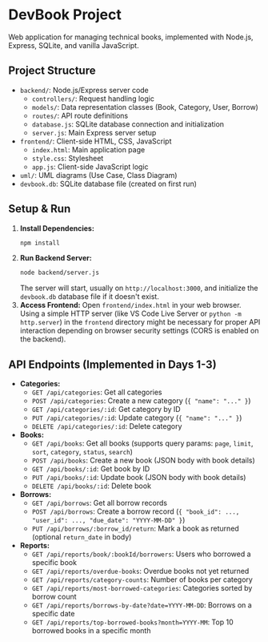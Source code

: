 # DevBook Project

Web application for managing technical books, implemented with Node.js, Express, SQLite, and vanilla JavaScript.

## Project Structure

-   `backend/`: Node.js/Express server code
    -   `controllers/`: Request handling logic
    -   `models/`: Data representation classes (Book, Category, User, Borrow)
    -   `routes/`: API route definitions
    -   `database.js`: SQLite database connection and initialization
    -   `server.js`: Main Express server setup
-   `frontend/`: Client-side HTML, CSS, JavaScript
    -   `index.html`: Main application page
    -   `style.css`: Stylesheet
    -   `app.js`: Client-side JavaScript logic
-   `uml/`: UML diagrams (Use Case, Class Diagram)
-   `devbook.db`: SQLite database file (created on first run)

## Setup & Run

1.  **Install Dependencies:**
    ```bash
    npm install
    ```
2.  **Run Backend Server:**
    ```bash
    node backend/server.js
    ```
    The server will start, usually on `http://localhost:3000`, and initialize the `devbook.db` database file if it doesn't exist.
3.  **Access Frontend:**
    Open `frontend/index.html` in your web browser. Using a simple HTTP server (like VS Code Live Server or `python -m http.server`) in the `frontend` directory might be necessary for proper API interaction depending on browser security settings (CORS is enabled on the backend).

## API Endpoints (Implemented in Days 1-3)

-   **Categories:**
    -   `GET /api/categories`: Get all categories
    -   `POST /api/categories`: Create a new category (`{ "name": "..." }`)
    -   `GET /api/categories/:id`: Get category by ID
    -   `PUT /api/categories/:id`: Update category (`{ "name": "..." }`)
    -   `DELETE /api/categories/:id`: Delete category
-   **Books:**
    -   `GET /api/books`: Get all books (supports query params: `page`, `limit`, `sort`, `category`, `status`, `search`)
    -   `POST /api/books`: Create a new book (JSON body with book details)
    -   `GET /api/books/:id`: Get book by ID
    -   `PUT /api/books/:id`: Update book (JSON body with book details)
    -   `DELETE /api/books/:id`: Delete book
-   **Borrows:**
    -   `GET /api/borrows`: Get all borrow records
    -   `POST /api/borrows`: Create a borrow record (`{ "book_id": ..., "user_id": ..., "due_date": "YYYY-MM-DD" }`)
    -   `PUT /api/borrows/:borrow_id/return`: Mark a book as returned (optional `return_date` in body)
-   **Reports:**
    -   `GET /api/reports/book/:bookId/borrowers`: Users who borrowed a specific book
    -   `GET /api/reports/overdue-books`: Overdue books not yet returned
    -   `GET /api/reports/category-counts`: Number of books per category
    -   `GET /api/reports/most-borrowed-categories`: Categories sorted by borrow count
    -   `GET /api/reports/borrows-by-date?date=YYYY-MM-DD`: Borrows on a specific date
    -   `GET /api/reports/top-borrowed-books?month=YYYY-MM`: Top 10 borrowed books in a specific month
